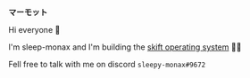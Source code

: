 **マーモット**

Hi everyone 👋

I'm sleep-monax and I'm building the [skift operating system](https://github.com/skiftOS/skift) 👷‍♀️

Fell free to talk with me on discord `sleepy-monax#9672`
